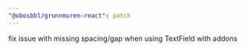 ```yaml
---
"@obosbbl/grunnmuren-react": patch
---
```


fix issue with missing spacing/gap when using TextField with addons
